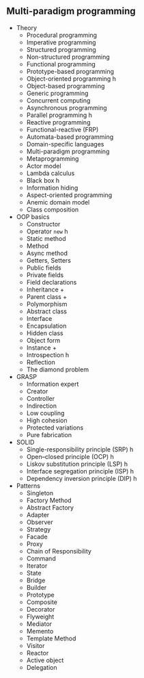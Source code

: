 ## Multi-paradigm programming

- Theory
  - Procedural programming
  - Imperative programming
  - Structured programming
  - Non-structured programming
  - Functional programming
  - Prototype-based programming
  - Object-oriented programming h
  - Object-based programming
  - Generic programming
  - Concurrent computing
  - Asynchronous programming
  - Parallel programming h
  - Reactive programming
  - Functional-reactive (FRP)
  - Automata-based programming
  - Domain-specific languages
  - Multi-paradigm programming
  - Metaprogramming
  - Actor model
  - Lambda calculus
  - Black box h
  - Information hiding
  - Aspect-oriented programming
  - Anemic domain model
  - Class composition
- OOP basics
  - Constructor
  - Operator `new` h
  - Static method
  - Method
  - Async method
  - Getters, Setters
  - Public fields
  - Private fields
  - Field declarations
  - Inheritance +
  - Parent class +
  - Polymorphism
  - Abstract class
  - Interface
  - Encapsulation
  - Hidden class
  - Object form
  - Instance +
  - Introspection h
  - Reflection
  - The diamond problem
- GRASP
  - Information expert
  - Creator
  - Controller
  - Indirection
  - Low coupling
  - High cohesion
  - Protected variations
  - Pure fabrication
- SOLID
  - Single-responsibility principle (SRP) h
  - Open–closed principle (OCP) h
  - Liskov substitution principle (LSP) h
  - Interface segregation principle (ISP) h
  - Dependency inversion principle (DIP) h
- Patterns
  - Singleton
  - Factory Method
  - Abstract Factory
  - Adapter
  - Observer
  - Strategy
  - Facade
  - Proxy
  - Chain of Responsibility
  - Command
  - Iterator
  - State
  - Bridge
  - Builder
  - Prototype
  - Composite
  - Decorator
  - Flyweight
  - Mediator
  - Memento
  - Template Method
  - Visitor
  - Reactor
  - Active object
  - Delegation
